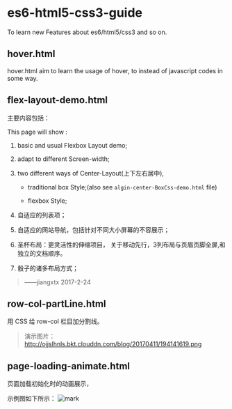 # es6-html5-css3-guide

To learn new Features about es6/html5/css3 and so on.  

## hover.html

hover.html aim to learn the usage of hover, to instead of javascript codes in some way.  

## flex-layout-demo.html

主要内容包括：

This page will show :

1. basic and usual Flexbox Layout demo;

2. adapt to different Screen-width;

3. two different ways of Center-Layout(上下左右居中),

    + traditional box Style;(also see `algin-center-BoxCss-demo.html` file)  

    + flexbox Style;

4. 自适应的列表项；

5. 自适应的网站导航，包括针对不同大小屏幕的不容展示；

6. 圣杯布局：更灵活性的伸缩项目， 关于移动先行，3列布局与页眉页脚全屏,和独立的文档顺序。

7. 骰子的诸多布局方式；

> ——jiangxtx 2017-2-24

## row-col-partLine.html

用 CSS 给 row-col 栏目加分割线。
> 演示图片：http://ojjslhnls.bkt.clouddn.com/blog/20170411/194141619.png

## page-loading-animate.html

页面加载初始化时的动画展示，

示例图如下所示：
![mark](http://ojjslhnls.bkt.clouddn.com/blog/20170617/173145622.bmp)